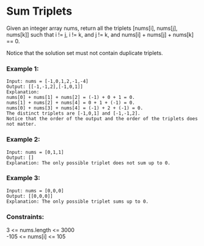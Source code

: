 # Sum Triplets

Given an integer array nums, return all the triplets [nums[i], nums[j], nums[k]] such that i != j, i != k, and j != k, and nums[i] + nums[j] + nums[k] == 0.

Notice that the solution set must not contain duplicate triplets.

### Example 1:
```
Input: nums = [-1,0,1,2,-1,-4]
Output: [[-1,-1,2],[-1,0,1]]
Explanation: 
nums[0] + nums[1] + nums[2] = (-1) + 0 + 1 = 0.
nums[1] + nums[2] + nums[4] = 0 + 1 + (-1) = 0.
nums[0] + nums[3] + nums[4] = (-1) + 2 + (-1) = 0.
The distinct triplets are [-1,0,1] and [-1,-1,2].
Notice that the order of the output and the order of the triplets does not matter.
```
### Example 2:
```
Input: nums = [0,1,1]
Output: []
Explanation: The only possible triplet does not sum up to 0.
```
### Example 3:
```
Input: nums = [0,0,0]
Output: [[0,0,0]]
Explanation: The only possible triplet sums up to 0.
```
### Constraints:

3 <= nums.length <= 3000<br>
-105 <= nums[i] <= 105
